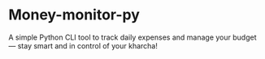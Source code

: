 # Money-monitor-py
A simple Python CLI tool to track daily expenses and manage your budget — stay smart and in control of your kharcha!
